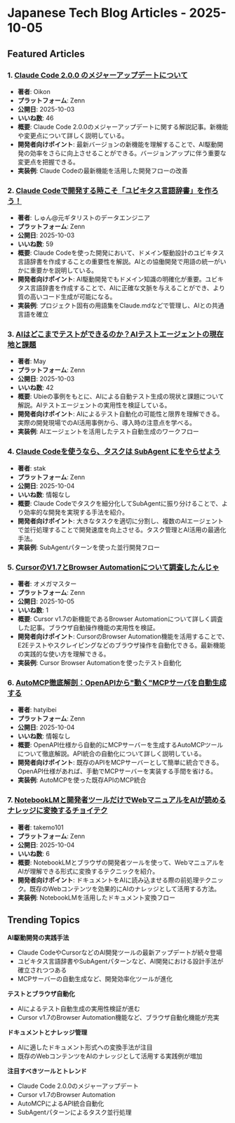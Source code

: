 # Japanese Tech Blog Articles - 2025-10-05

## Featured Articles

### 1. [Claude Code 2.0.0 のメジャーアップデートについて](https://zenn.dev/oikon/articles/claude-code-2)
- **著者**: Oikon
- **プラットフォーム**: Zenn
- **公開日**: 2025-10-03
- **いいね数**: 46
- **概要**: Claude Code 2.0.0のメジャーアップデートに関する解説記事。新機能や変更点について詳しく説明している。
- **開発者向けポイント**: 最新バージョンの新機能を理解することで、AI駆動開発の効率をさらに向上させることができる。バージョンアップに伴う重要な変更点を把握できる。
- **実装例**: Claude Codeの最新機能を活用した開発フローの改善

### 2. [Claude Codeで開発する時こそ「ユビキタス言語辞書」を作ろう！](https://zenn.dev/minedia/articles/cb2313fcc47ceb)
- **著者**: しゅん@元ギタリストのデータエンジニア
- **プラットフォーム**: Zenn
- **公開日**: 2025-10-03
- **いいね数**: 59
- **概要**: Claude Codeを使った開発において、ドメイン駆動設計のユビキタス言語辞書を作成することの重要性を解説。AIとの協働開発で用語の統一がいかに重要かを説明している。
- **開発者向けポイント**: AI駆動開発でもドメイン知識の明確化が重要。ユビキタス言語辞書を作成することで、AIに正確な文脈を与えることができ、より質の高いコード生成が可能になる。
- **実装例**: プロジェクト固有の用語集をClaude.mdなどで管理し、AIとの共通言語を確立

### 3. [AIはどこまでテストができるのか？AIテストエージェントの現在地と課題](https://zenn.dev/ubie_dev/articles/dc6a0d8f74fd76)
- **著者**: May
- **プラットフォーム**: Zenn
- **公開日**: 2025-10-03
- **いいね数**: 42
- **概要**: Ubieの事例をもとに、AIによる自動テスト生成の現状と課題について解説。AIテストエージェントの実用性を検証している。
- **開発者向けポイント**: AIによるテスト自動化の可能性と限界を理解できる。実際の開発現場でのAI活用事例から、導入時の注意点を学べる。
- **実装例**: AIエージェントを活用したテスト自動生成のワークフロー

### 4. [Claude Codeを使うなら、タスクは SubAgent にをやらせよう](https://zenn.dev/timelab/articles/41afcbcc1edeeb)
- **著者**: stak
- **プラットフォーム**: Zenn
- **公開日**: 2025-10-04
- **いいね数**: 情報なし
- **概要**: Claude Codeでタスクを細分化してSubAgentに振り分けることで、より効率的な開発を実現する手法を紹介。
- **開発者向けポイント**: 大きなタスクを適切に分割し、複数のAIエージェントで並行処理することで開発速度を向上させる。タスク管理とAI活用の最適化手法。
- **実装例**: SubAgentパターンを使った並行開発フロー

### 5. [CursorのV1.7とBrowser Automationについて調査したんじゃ](https://zenn.dev/omegamaster/articles/cursor-update-v-1_7)
- **著者**: オメガマスター
- **プラットフォーム**: Zenn
- **公開日**: 2025-10-05
- **いいね数**: 1
- **概要**: Cursor v1.7の新機能であるBrowser Automationについて詳しく調査した記事。ブラウザ自動操作機能の実用性を検証。
- **開発者向けポイント**: CursorのBrowser Automation機能を活用することで、E2Eテストやスクレイピングなどのブラウザ操作を自動化できる。最新機能の実践的な使い方を理解できる。
- **実装例**: Cursor Browser Automationを使ったテスト自動化

### 6. [AutoMCP徹底解剖：OpenAPIから"動く"MCPサーバを自動生成する](https://zenn.dev/hatyibei/articles/16d87dfc47dae1)
- **著者**: hatyibei
- **プラットフォーム**: Zenn
- **公開日**: 2025-10-04
- **いいね数**: 情報なし
- **概要**: OpenAPI仕様から自動的にMCPサーバーを生成するAutoMCPツールについて徹底解説。API統合の自動化について詳しく説明している。
- **開発者向けポイント**: 既存のAPIをMCPサーバーとして簡単に統合できる。OpenAPI仕様があれば、手動でMCPサーバーを実装する手間を省ける。
- **実装例**: AutoMCPを使った既存APIのMCP統合

### 7. [NotebookLMと開発者ツールだけでWebマニュアルをAIが読めるナレッジに変換するチョイテク](https://zenn.dev/sonicmoov/articles/bf6e52ad2fabb3)
- **著者**: takemo101
- **プラットフォーム**: Zenn
- **公開日**: 2025-10-04
- **いいね数**: 6
- **概要**: NotebookLMとブラウザの開発者ツールを使って、WebマニュアルをAIが理解できる形式に変換するテクニックを紹介。
- **開発者向けポイント**: ドキュメントをAIに読み込ませる際の前処理テクニック。既存のWebコンテンツを効果的にAIのナレッジとして活用する方法。
- **実装例**: NotebookLMを活用したドキュメント変換フロー

## Trending Topics

**AI駆動開発の実践手法**
- Claude CodeやCursorなどのAI開発ツールの最新アップデートが続々登場
- ユビキタス言語辞書やSubAgentパターンなど、AI開発における設計手法が確立されつつある
- MCPサーバーの自動生成など、開発効率化ツールが進化

**テストとブラウザ自動化**
- AIによるテスト自動生成の実用性検証が進む
- Cursor v1.7のBrowser Automation機能など、ブラウザ自動化機能が充実

**ドキュメントとナレッジ管理**
- AIに適したドキュメント形式への変換手法が注目
- 既存のWebコンテンツをAIのナレッジとして活用する実践例が増加

**注目すべきツールとトレンド**
- Claude Code 2.0.0のメジャーアップデート
- Cursor v1.7のBrowser Automation
- AutoMCPによるAPI統合自動化
- SubAgentパターンによるタスク並行処理
